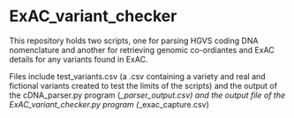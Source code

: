 # ExAC_variant_checker
This repository holds two scripts, one for parsing HGVS coding DNA nomenclature and another for retrieving genomic co-ordiantes and ExAC details for any variants found in ExAC.

Files include test_variants.csv (a .csv containing a variety and real and fictional variants created to test the limits of the scripts) and the output of the cDNA_parser.py program (*_parser_output.csv) and the output file of the ExAC_variant_checker.py program (*_exac_capture.csv)


